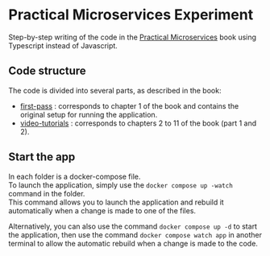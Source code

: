 # Practical Microservices Experiment

Step-by-step writing of the code in the [Practical Microservices](https://pragprog.com/titles/egmicro/practical-microservices/) book using Typescript instead of Javascript.

## Code structure

The code is divided into several parts, as described in the book:
- [first-pass](first-pass) : corresponds to chapter 1 of the book and contains the original setup for running the application.
- [video-tutorials](video-tutorials) : corresponds to chapters 2 to 11 of the book (part 1 and 2).

## Start the app

In each folder is a docker-compose file.\
To launch the application, simply use the `docker compose up -watch` command in the folder.\
This command allows you to launch the application and rebuild it automatically when a change is made to one of the files.

Alternatively, you can also use the command `docker compose up -d` to start the application, 
then use the command `docker compose watch app` in another terminal to allow the automatic rebuild when a change is made to the code.